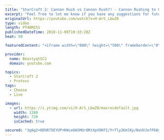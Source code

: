 ```yaml
---
title: "StarCraft 2: Cannon Rush vs Cannon Rush?! - Cannon Rushing to Grandmaster - Episode 7"
excerpt: "Feel free to let me know if you have any suggestions for future videos. I hope you guys enjoy this one!  Check out my stream on twitch if you enjoy my YouTube content. I stream about 5/7 days a week - stream start time is around 5 PM CET. Link to my stream is down below.  JOIN MY DISCORD CHANNEL @ https://discord.gg/aJMGAEn"
originalUrl: https://youtube.com/watch?v=H-ArS_LbwZ8
type: video
length: PT40M25S
publishedDateTime: 2018-11-08T10:33:28Z
heat: 50

featuredContent: "<iframe width=\"800\" height=\"500\" frameborder=\"0\" src=\"https://www.youtube.com/embed/H-ArS_LbwZ8\" allow=\"accelerometer; autoplay; encrypted-media; gyroscope; picture-in-picture\" allowfullscreen></iframe>"

provider:
  name: BeastyqtSC2
  domain: youtube.com

topics:
  - StarCraft 2
  - Protoss
tags:
  - Cheese
  - Live

images:
  - url: https://i.ytimg.com/vi/H-ArS_LbwZ8/maxresdefault.jpg
    width: 1280
    height: 720
    isCached: true

secured: "3g6g2+0DhR75EYUP+KWceOA5MdrORtXpX9KFI/Y+Tly2KmlKy/NxUVJefF68yzH8F/88WP/YKlr5zznoPIFgC0W37b9Z+ACshw5jQm8OUAo159YIbkstVFnjyqsrtA3Cs6pO89uZOfhA4fw06H6Y8tIam4opij5wzaaVSZr5VCsqDuPeXU+MPq7HGYLKMydZMXPqwUQQ5ry46MCIOe2muR1fJ1K1CRlg6H8rw01ZGJS2MDIpAuTMlu5h6HqvEYfqtNwEbFH6RiznpEIpfo5GqRlDWIb5UQ/toDQgf/pgrWJ7gG6wcPbsFCo4gQ2ti/LEWAexT2hm3YL5Bafu63dbLVWA85rmkmg2ClLW2ucvjlS37P/HNLuu0F6cJwyy4d9pYefsgCnkD+yxdu3rrEbGttbPDrIDHkx9Wjqko8J+vC4=;FJi/8EWJti5gn9JcGbilxw=="
---
```


